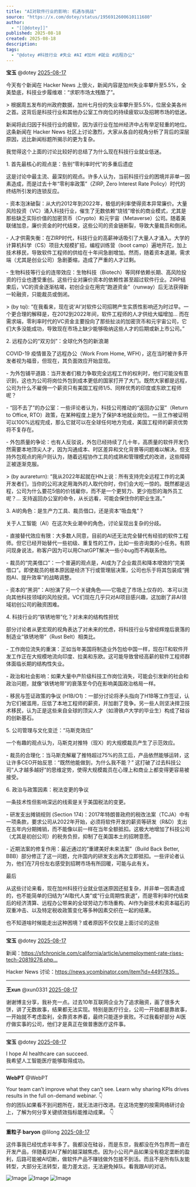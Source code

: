 ```yaml
---
title: "AI对软件行业的影响: 机遇与挑战"
source: "https://x.com/dotey/status/1956912600610111680"
author:
  - "[[@dotey]]"
published: 2025-08-18
created: 2025-08-18
description:
tags:
  - "@dotey #科技行业 #失业 #AI #加州 #就业 #远程办公"
---
```

**宝玉** @dotey [2025-08-17](https://x.com/dotey/status/1956912600610111680)

今天有个新闻在 Hacker News 上很火，新闻内容是加州失业率攀升至5.5%，全美垫底，科技业步履维艰：“求职市场太残酷了”。

\> 根据周五发布的州政府数据，加州七月份的失业率攀升至5.5%，位居全美各州之首。这背后是科技行业和其他办公室工作岗位的持续疲软以及招聘市场的低迷。  
  
新闻将此归因于科技行业的疲软，因为该行业在加州经济中占有举足轻重的地位。这条新闻在 Hacker News 社区上讨论激烈，大家从各自的视角分析了背后的深层原因，远比新闻标题所揭示的更为复杂。  
  
我觉得这个上面的讨论比较好的总结了为什么现在科技行业就业低迷。  
  
1\. 首先最核心的观点是：告别“零利率时代”的多重后遗症  
  
这是讨论中最主流、最深刻的观点。许多人认为，当前科技行业的困境并非单一因素造成，而是过去十年“零利率政策”（ZIRP, Zero Interest Rate Policy）时代的终结所引发的连锁反应。  
  
\- 资本泡沫破裂：从大约2012年到2022年，极低的利率使得资本异常廉价。大量风险投资（VC）涌入科技行业，催生了无数依赖“烧钱”增长的商业模式，尤其是那些缺乏实际价值的加密货币（Crypto）和元宇宙（Metaverse）公司。随着美联储加息，廉价资金的时代结束，这些公司的资金链断裂，导致大量裁员和倒闭。  
  
\- 人才供需失衡：在ZIRP时代，科技行业的高薪神话吸引了大量人才涌入。大学的计算机科学（CS）项目大规模扩招，编程训练营（boot camp）遍地开花，加上技术移民，导致软件工程师的供给在十年间急剧增加。然而，随着资本退潮，需求端（尤其是创业公司）急剧萎缩，造成了严重的人才过剩。  
  
\- 生物科技等行业的连带效应：生物科技（Biotech）等同样依赖长期、高风险投资的行业也遭受重创。这些行业对廉价资本的依赖性甚至超过软件行业。ZIRP结束后，VC的资金逐渐枯竭，初创企业在用完“跑道资金”（runway）后无法获得新一轮融资，只能裁员或倒闭。  
  
\> (by tqi): “在我看来，现在说‘AI’对软件公司招聘产生实质性影响还为时过早。一个更合理的解释是，在2012到2022年间，软件工程师的人才供给大幅增加... 而在需求端，零利率时代的VC资金主要投向了那些扯淡的加密货币和元宇宙公司，它们大多没能成功，导致现在市场上缺少能够吸纳这些人才的后期或新上市公司。”  
  
2\. 远程办公的“双刃剑”：全球化外包的新浪潮  
  
COVID-19 疫情普及了远程办公（Work From Home, WFH），这在当时被许多开发者视为福音，但现在，其负面效应开始显现。  
  
\- 为外包铺平道路：当开发者们极力争取完全远程工作的权利时，他们可能没有意识到，这也为公司将岗位外包到成本更低的国家打开了大门。既然大家都是远程，公司为什么不雇佣一个薪资只有美国工程师1/5、同样优秀的印度或东欧工程师呢？  
  
\- “回不去了”的办公室：一些评论者认为，科技公司推动的“返回办公室”（Return to Office, RTO）政策，在某种程度上是为了保护本地就业岗位。一旦工作被证明可以100%远程完成，那么它就可以在全球任何地方完成，美国工程师的薪资优势将不复存在。  
  
\- 外包质量的争论：也有人反驳说，外包已经持续了几十年，高质量的软件开发仍然需要本地顶尖人才，因为沟通成本、时区差异和文化背景等问题难以解决。但支持外包观点的用户则认为，随着远程协作工具的成熟和管理模式的改进，这些障碍正被逐渐克服。  
  
\> (by aurareturn): “我从2022年起就在HN上说：所有支持完全远程工作的北美开发者们，当你的公司决定用海外的人取代你时，你们会大吃一惊的。既然都是远程，公司为什么要花5倍的价钱雇你，而不是一个更努力、更少抱怨的海外员工呢？... 支持返回办公室的命令，从长远看，可能会保住你的职业生涯。”  
  
3\. AI的角色：是生产力工具、裁员借口，还是资本“吸血鬼”？  
  
关于人工智能（AI）在这次失业潮中的角色，讨论呈现出复杂的分歧。  
  
\- 直接替代效应有限：大多数人同意，目前的AI还无法完全替代有经验的软件工程师。但它已经开始替代一些初级、重复性的工作，比如一些咨询类的小任务。有顾问现身说法，称客户因为可以用ChatGPT解决一些小bug而不再联系他。  
  
\- 裁员的“完美借口”：一个普遍的观点是，AI成为了企业裁员和降本增效的“完美借口”。即使裁员的根本原因是经济下行或管理层决策，公司也乐于将其包装成“拥抱AI、提升效率”的战略调整。  
  
\- 资本的“黑洞”：AI扮演了另一个关键角色——它吸走了市场上仅存的、本可以流向其他科技领域的风险投资。VC们现在几乎只对AI项目感兴趣，这加剧了非AI领域初创公司的融资困难。  
  
4\. 科技行业的“铁锈地带”化？对未来的结构性担忧  
  
部分讨论者从更宏观的视角表达了对未来的忧虑，将科技行业与曾经辉煌后衰落的制造业“铁锈地带”（Rust Belt）相类比。  
  
\- 工作岗位流失的重演：正如当年美国将制造业外包给中国一样，现在IT和软件开发工作正在大规模地流向印度、拉美和东欧。这可能导致曾经高薪的软件工程师群体面临长期的结构性失业。  
  
\- 政治和社会影响：如果大量中产阶级科技工作岗位消失，可能会引发新的社会和政治问题，就像“铁锈地带”的衰落至今仍在影响美国政治格局一样。  
  
\- 移民与签证政策的争议 (H1B/O1)：一部分讨论将矛头指向了H1B等工作签证，认为它们被滥用，压低了本地工程师的薪资，并加剧了竞争。另一些人则坚决捍卫技术移民，认为正是这些来自全球的顶尖人才（如滑铁卢大学的毕业生）构成了硅谷的创新基石。  
  
5\. 公司管理与文化变迁：“马斯克效应”  
  
一个有趣的观点认为，马斯克对推特（现X）的大规模裁员产生了示范效应。  
  
\- 裁员的合理化：当马斯克解雇了推特超过75%的员工后，产品依然能够运转，这让许多CEO开始反思：“既然他能做到，为什么我不能？” 这打破了过去科技公司“人才越多越好”的思维定势，使得大规模裁员在心理上和商业上都变得更容易被接受。  
  
6\. 政治与政策因素：税法变更的争议  
  
一条技术性但影响深远的线索是关于美国税法的变更。  
  
\- 研发支出摊销规则 (Section 174)：2017年特朗普政府的税改法案（TCJA）中有一项条款，要求公司从2022年开始，必须将软件开发的薪资等研发（R&D）支出在五年内分期摊销，而不能像以前一样在当年全额抵扣。这极大地增加了科技公司（尤其是初创公司）的税务负担，抑制了在美国本土的招聘意愿。  
  
\- 近期法案的修复作用：最近通过的“重建美好未来法案”（Build Back Better, BBB）部分修正了这一问题，允许国内的研发支出再次立即抵扣。一些评论者认为，他们在7月份左右感受到招聘市场有所回暖，可能与此有关。  
  
最后  
  
从这些讨论来看，现在加州科技行业就业低迷原因还挺复杂，并非单一因素造成的，也不能简单的归结为“AI取代人类”或“行业周期性衰退”，而是零利率时代结束后的经济清算、远程办公带来的全球劳动力市场重构、AI作为新技术和资本磁石的双重冲击、以及特定税收政策变化等多种因素交织在一起的结果。  
  
也不知道啥时候能走出这种困境？或者原因不仅仅是上面讨论的这些

---

**宝玉** @dotey [2025-08-17](https://x.com/dotey/status/1956912602056949997)

新闻：https://sfchronicle.com/california/article/unemployment-rate-rises-tech-20819276.php…

Hacker News 讨论：https://news.ycombinator.com/item?id=44917835…

---

**王xun** @xun0331 [2025-08-17](https://x.com/xun0331/status/1956969654309761445)

谢谢博主分享，我补充一点。过去10年互联网企业为了追求融资，画了很多大饼，讲了无数故事，结果都无法实现。特别是医疗行业，公司一开始都是靠故事，一开始就不考虑盈利，全靠资本养着，最终只能逐步衰败。不过我看好部分 AI医疗做实事的公司，他们才是真正在做普惠医疗这件事。

---

**宝玉** @dotey [2025-08-17](https://x.com/dotey/status/1957036469035401493)

I hope AI healthcare can succeed.  
我希望人工智能医疗能够取得成功。

---

**WebPT** @WebPT

Your team can’t improve what they can’t see. Learn why sharing KPIs drives results in the full on-demand webinar. 👇  
你的团队如果看不到问题所在，就无法进行改进。在这场完整的按需网络研讨会上，了解为何分享关键绩效指标能推动成果。 👇

---

**重粒子 baryon** @lilong [2025-08-17](https://x.com/lilong/status/1956972527013519809)

这件事我已经忧虑半年多了。我都没在硅谷，而是东京，我都没在外包界而一直在开发产品，伴随着对AI了解的越深越焦虑。因为小公司产品如果没有稳定垄断的盈利，后路可能被AI切断，做软件产品不赚钱做外包接不到活。而且不是所有队友能转型，大部分无法转型，能力差太远，无法避免掉队。看我跟AI的对话。

![Image](https://pbs.twimg.com/media/GyiQI3Qa4AA_X-z?format=jpg&name=large) ![Image](https://pbs.twimg.com/media/GyiQI3JaAAE72vE?format=jpg&name=large) ![Image](https://pbs.twimg.com/media/GyiQI3DakAAchF_?format=jpg&name=large)
